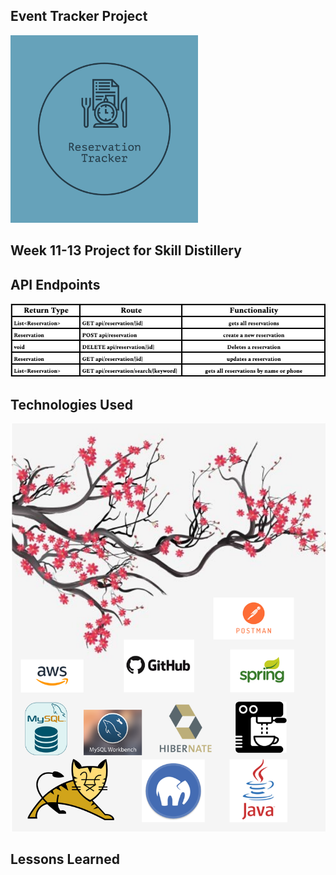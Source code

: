## Event Tracker Project
<img src="images/ReservationTracker-logos.jpeg" height="300">

## Week 11-13 Project for Skill Distillery

## API Endpoints
<img src="images/ReservationReturnTypes.png">

## Technologies Used
<img src="images/reservationTechnologiesUsed.png">

## Lessons Learned
